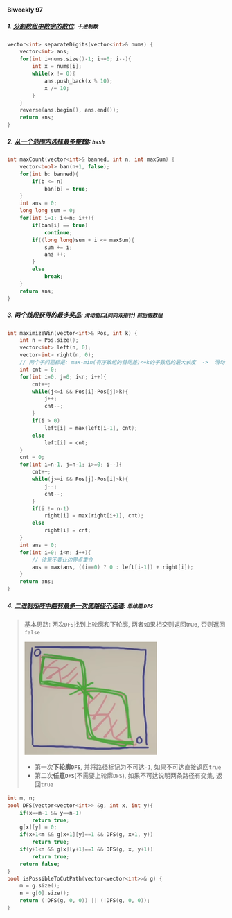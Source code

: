 #### Biweekly 97

##### 1. [分割数组中数字的数位](https://leetcode.cn/problems/separate-the-digits-in-an-array/): `十进制数`

```CPP
vector<int> separateDigits(vector<int>& nums) {
    vector<int> ans;
    for(int i=nums.size()-1; i>=0; i--){
        int x = nums[i];
        while(x != 0){
            ans.push_back(x % 10);
            x /= 10;
        }
    }
    reverse(ans.begin(), ans.end());
    return ans;
}
```


##### 2. [从一个范围内选择最多整数I](https://leetcode.cn/problems/maximum-number-of-integers-to-choose-from-a-range-i/): `hash`

```CPP
int maxCount(vector<int>& banned, int n, int maxSum) {
    vector<bool> ban(n+1, false);
    for(int b: banned){
        if(b <= n)
            ban[b] = true;
    }
    int ans = 0;
    long long sum = 0;
    for(int i=1; i<=n; i++){
        if(ban[i] == true)
            continue;
        if((long long)sum + i <= maxSum){
            sum += i;
            ans ++;
        }
        else
            break;
    }
    return ans;
}
```


##### 3. [两个线段获得的最多奖品](https://leetcode.cn/problems/maximize-win-from-two-segments/): `滑动窗口`(`同向双指针`) `前后缀数组`

```CPP
int maximizeWin(vector<int>& Pos, int k) {
    int n = Pos.size();
    vector<int> left(n, 0);
    vector<int> right(n, 0);
    // 两个子问题都是: max-min(有序数组的首尾差)<=k的子数组的最大长度  ->  滑动窗口
    int cnt = 0;
    for(int i=0, j=0; i<n; i++){
        cnt++;
        while(j<=i && Pos[i]-Pos[j]>k){
            j++;
            cnt--;
        }
        if(i > 0)
            left[i] = max(left[i-1], cnt);
        else
            left[i] = cnt;
    }
    cnt = 0;
    for(int i=n-1, j=n-1; i>=0; i--){
        cnt++;
        while(j>=i && Pos[j]-Pos[i]>k){
            j--;
            cnt--;
        }
        if(i != n-1)
            right[i] = max(right[i+1], cnt);
        else
            right[i] = cnt;
    }
    int ans = 0;
    for(int i=0; i<n; i++){
        // 注意不要让边界点重合
        ans = max(ans, ((i==0) ? 0 : left[i-1]) + right[i]);
    }
    return ans;
}
```


##### 4. [二进制矩阵中翻转最多一次使路径不连通](https://leetcode.cn/problems/disconnect-path-in-a-binary-matrix-by-at-most-one-flip/): `思维题` `DFS`

> 基本思路: 两次`DFS`找到上轮廓和下轮廓, 两者如果相交则返回true, 否则返回`false`
> 
> ![LC2556](/appendix/LC2556.png)
> 
> - 第一次**下轮廓`DFS`**, 并将路径标记为不可达`-1`, 如果不可达直接返回`true`
> - 第二次**任意`DFS`**(不需要上轮廓`DFS`), 如果不可达说明两条路径有交集, 返回`true`

```CPP
int m, n;
bool DFS(vector<vector<int>> &g, int x, int y){
    if(x==m-1 && y==n-1)
        return true;
    g[x][y] = 0;
    if(x+1<m && g[x+1][y]==1 && DFS(g, x+1, y))
        return true;
    if(y+1<n && g[x][y+1]==1 && DFS(g, x, y+1))
        return true;
    return false;
}
bool isPossibleToCutPath(vector<vector<int>>& g) {
    m = g.size();
    n = g[0].size();
    return (!DFS(g, 0, 0)) || (!DFS(g, 0, 0));
}
```